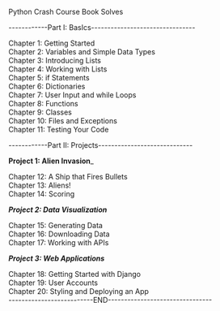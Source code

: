 Python Crash Course Book Solves


------------Part I: BasIcs--------------------------------

 Chapter 1: Getting Started  
 Chapter 2: Variables and Simple Data Types  
 Chapter 3: Introducing Lists  
 Chapter 4: Working with Lists  
 Chapter 5: if Statements  
 Chapter 6: Dictionaries  
 Chapter 7: User Input and while Loops  
 Chapter 8: Functions  
 Chapter 9: Classes  
 Chapter 10: Files and Exceptions  
 Chapter 11: Testing Your Code  
 
 ------------Part II: Projects-----------------------------
 
 __Project 1: Alien Invasion___

 Chapter 12: A Ship that Fires Bullets  
 Chapter 13: Aliens!  
 Chapter 14: Scoring  

 ___Project 2: Data Visualization___

 Chapter 15: Generating Data  
 Chapter 16: Downloading Data  
 Chapter 17: Working with APIs  

 ___Project 3: Web Applications___

 Chapter 18: Getting Started with Django  
 Chapter 19: User Accounts  
 Chapter 20: Styling and Deploying an App  
--------------------------END--------------------------------
